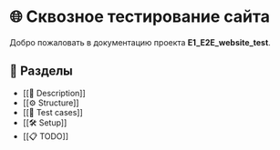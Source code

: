 # 🌐 Сквозное тестирование сайта

Добро пожаловать в документацию проекта **E1_E2E_website_test**.

## 🔗 Разделы
- [[🧠 Description]]
- [[⚙️ Structure]]
- [[🧪 Test cases]]
- [[🛠 Setup]]
- [[📋 TODO]]